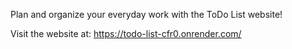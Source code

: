 Plan and organize your everyday work with the ToDo List website!

Visit the website at: https://todo-list-cfr0.onrender.com/
